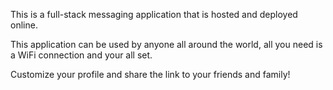 This is a full-stack messaging application that is hosted and deployed online.

This application can be used by anyone all around the world, all you need is a WiFi connection and your all set.

Customize your profile and share the link to your friends and family!


